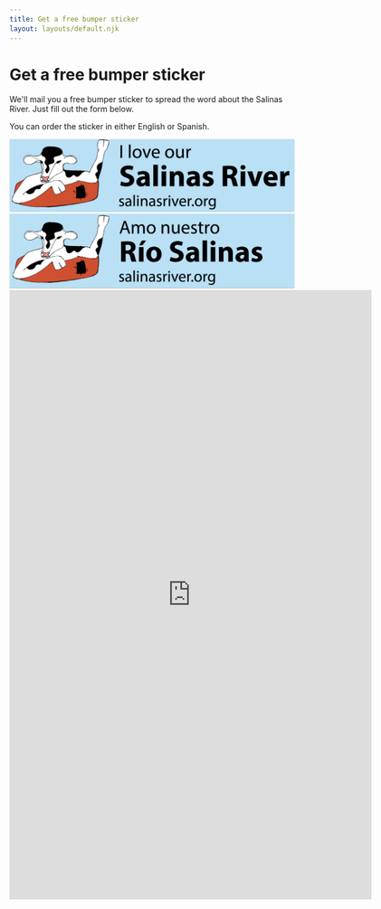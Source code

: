 ```yaml
---
title: Get a free bumper sticker
layout: layouts/default.njk
---
```


# Get a free bumper sticker

We'll mail you a free bumper sticker to spread the word about the Salinas River. Just fill out the form below.

You can order the sticker in either English or Spanish.

<div class="bumper-compare">
  <div>
    <img src="/assets/images/bumper-sticker-en.png" alt="I love our salinas river"/>
  </div>
  <div>
    <img src="/assets/images/bumper-sticker-es.png" alt="Amo nuestro rio salinas"/>
  </div>
</div>

<iframe src="https://docs.google.com/forms/d/e/1FAIpQLSdJ8pOyiCeQ2Vdxbmv9BXHZVQSksz8p9lu5MnM91BP7uuTaFg/viewform?embedded=true" width="640" height="1078" frameborder="0" marginheight="0" marginwidth="0">Loading…</iframe>
